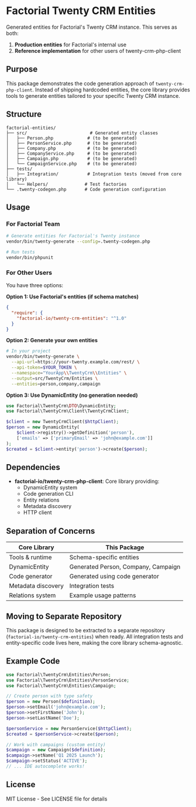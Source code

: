 # Factorial Twenty CRM Entities

Generated entities for Factorial's Twenty CRM instance. This serves as both:
1. **Production entities** for Factorial's internal use
2. **Reference implementation** for other users of twenty-crm-php-client

## Purpose

This package demonstrates the code generation approach of `twenty-crm-php-client`. Instead of shipping hardcoded entities, the core library provides tools to generate entities tailored to your specific Twenty CRM instance.

## Structure

```
factorial-entities/
├── src/                        # Generated entity classes
│   ├── Person.php             # (to be generated)
│   ├── PersonService.php      # (to be generated)
│   ├── Company.php            # (to be generated)
│   ├── CompanyService.php     # (to be generated)
│   ├── Campaign.php           # (to be generated)
│   └── CampaignService.php    # (to be generated)
├── tests/
│   ├── Integration/           # Integration tests (moved from core library)
│   └── Helpers/              # Test factories
└── .twenty-codegen.php       # Code generation configuration
```

## Usage

### For Factorial Team

```bash
# Generate entities for Factorial's Twenty instance
vendor/bin/twenty-generate --config=.twenty-codegen.php

# Run tests
vendor/bin/phpunit
```

### For Other Users

You have three options:

**Option 1: Use Factorial's entities (if schema matches)**
```json
{
  "require": {
    "factorial-io/twenty-crm-entities": "^1.0"
  }
}
```

**Option 2: Generate your own entities**
```bash
# In your project
vendor/bin/twenty-generate \
  --api-url=https://your-twenty.example.com/rest/ \
  --api-token=$YOUR_TOKEN \
  --namespace="YourApp\\TwentyCrm\\Entities" \
  --output=src/TwentyCrm/Entities \
  --entities=person,company,campaign
```

**Option 3: Use DynamicEntity (no generation needed)**
```php
use Factorial\TwentyCrm\DTO\DynamicEntity;
use Factorial\TwentyCrm\Client\TwentyCrmClient;

$client = new TwentyCrmClient($httpClient);
$person = new DynamicEntity(
    $client->registry()->getDefinition('person'),
    ['emails' => ['primaryEmail' => 'john@example.com']]
);
$created = $client->entity('person')->create($person);
```

## Dependencies

- **factorial-io/twenty-crm-php-client**: Core library providing:
  - DynamicEntity system
  - Code generation CLI
  - Entity relations
  - Metadata discovery
  - HTTP client

## Separation of Concerns

| Core Library | This Package |
|--------------|--------------|
| Tools & runtime | Schema-specific entities |
| DynamicEntity | Generated Person, Company, Campaign |
| Code generator | Generated using code generator |
| Metadata discovery | Integration tests |
| Relations system | Example usage patterns |

## Moving to Separate Repository

This package is designed to be extracted to a separate repository (`factorial-io/twenty-crm-entities`) when ready. All integration tests and entity-specific code lives here, making the core library schema-agnostic.

## Example Code

```php
use Factorial\TwentyCrm\Entities\Person;
use Factorial\TwentyCrm\Entities\PersonService;
use Factorial\TwentyCrm\Entities\Campaign;

// Create person with type safety
$person = new Person($definition);
$person->setEmail('john@example.com');
$person->setFirstName('John');
$person->setLastName('Doe');

$personService = new PersonService($httpClient);
$created = $personService->create($person);

// Work with campaigns (custom entity)
$campaign = new Campaign($definition);
$campaign->setName('Q1 2025 Launch');
$campaign->setStatus('ACTIVE');
// ... IDE autocomplete works!
```

## License

MIT License - See LICENSE file for details
